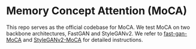 # Memory Concept Attention (MoCA)


This repo serves as the official codebase for MoCA. We test MoCA on two backbone architectures, FastGAN and StyleGANv2. We refer to [fast-gan-MoCA](fast-gan/README.md) and [StyleGANv2-MoCA](stylegan-moca/README.md) for detailed instructions.
